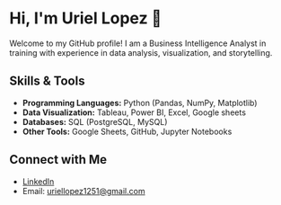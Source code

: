 # Hi, I'm Uriel Lopez 👋

Welcome to my GitHub profile! I am a Business Intelligence Analyst in training with experience in data analysis, visualization, and storytelling. 

## Skills & Tools
- **Programming Languages:** Python (Pandas, NumPy, Matplotlib)
- **Data Visualization:** Tableau, Power BI, Excel, Google sheets
- **Databases:** SQL (PostgreSQL, MySQL)
- **Other Tools:** Google Sheets, GitHub, Jupyter Notebooks

## Connect with Me
- [LinkedIn]([https://www.linkedin.com/in/your-profile](https://www.linkedin.com/in/uriellopez1251?utm_source=share&utm_campaign=share_via&utm_content=profile&utm_medium=ios_app))
- Email: uriellopez1251@gmail.com
